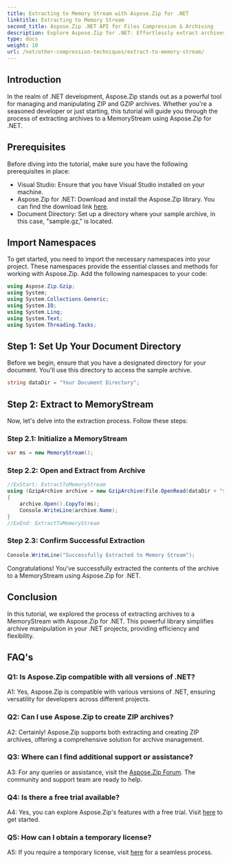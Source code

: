 ```yaml
---
title: Extracting to Memory Stream with Aspose.Zip for .NET
linktitle: Extracting to Memory Stream 
second_title: Aspose.Zip .NET API for Files Compression & Archiving
description: Explore Aspose.Zip for .NET: Effortlessly extract archives to a MemoryStream in this step-by-step guide. Elevate your .NET development with ease.
type: docs
weight: 10
url: /net/other-compression-techniques/extract-to-memory-stream/
---
```

## Introduction

In the realm of .NET development, Aspose.Zip stands out as a powerful tool for managing and manipulating ZIP and GZIP archives. Whether you're a seasoned developer or just starting, this tutorial will guide you through the process of extracting archives to a MemoryStream using Aspose.Zip for .NET.

## Prerequisites

Before diving into the tutorial, make sure you have the following prerequisites in place:

- Visual Studio: Ensure that you have Visual Studio installed on your machine.
- Aspose.Zip for .NET: Download and install the Aspose.Zip library. You can find the download link [here](https://releases.aspose.com/zip/net/).
- Document Directory: Set up a directory where your sample archive, in this case, "sample.gz," is located.

## Import Namespaces

To get started, you need to import the necessary namespaces into your project. These namespaces provide the essential classes and methods for working with Aspose.Zip. Add the following namespaces to your code:

```csharp
using Aspose.Zip.Gzip;
using System;
using System.Collections.Generic;
using System.IO;
using System.Linq;
using System.Text;
using System.Threading.Tasks;
```

## Step 1: Set Up Your Document Directory

Before we begin, ensure that you have a designated directory for your document. You'll use this directory to access the sample archive.

```csharp
string dataDir = "Your Document Directory";
```

## Step 2: Extract to MemoryStream

Now, let's delve into the extraction process. Follow these steps:

### Step 2.1: Initialize a MemoryStream

```csharp
var ms = new MemoryStream();
```

### Step 2.2: Open and Extract from Archive

```csharp
//ExStart: ExtractToMemoryStream
using (GzipArchive archive = new GzipArchive(File.OpenRead(dataDir + "sample.gz")))
{
    archive.Open().CopyTo(ms);
    Console.WriteLine(archive.Name);
}
//ExEnd: ExtractToMemoryStream
```

### Step 2.3: Confirm Successful Extraction

```csharp
Console.WriteLine("Successfully Extracted to Memory Stream");
```

Congratulations! You've successfully extracted the contents of the archive to a MemoryStream using Aspose.Zip for .NET.

## Conclusion

In this tutorial, we explored the process of extracting archives to a MemoryStream with Aspose.Zip for .NET. This powerful library simplifies archive manipulation in your .NET projects, providing efficiency and flexibility.

## FAQ's

### Q1: Is Aspose.Zip compatible with all versions of .NET?

A1: Yes, Aspose.Zip is compatible with various versions of .NET, ensuring versatility for developers across different projects.

### Q2: Can I use Aspose.Zip to create ZIP archives?

A2: Certainly! Aspose.Zip supports both extracting and creating ZIP archives, offering a comprehensive solution for archive management.

### Q3: Where can I find additional support or assistance?

A3: For any queries or assistance, visit the [Aspose.Zip Forum](https://forum.aspose.com/c/zip/37). The community and support team are ready to help.

### Q4: Is there a free trial available?

A4: Yes, you can explore Aspose.Zip's features with a free trial. Visit [here](https://releases.aspose.com/) to get started.

### Q5: How can I obtain a temporary license?

A5: If you require a temporary license, visit [here](https://purchase.aspose.com/temporary-license/) for a seamless process.
